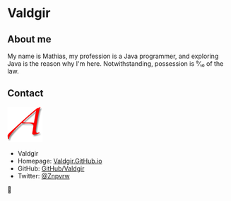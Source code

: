 # Valdgir

## About me

My name is Mathias, my profession is a Java programmer, and exploring Java is the reason why I'm here. Notwithstanding, possession is ⁹⁄₁₀ of the law.

## Contact

![](scarlet_A.png)
* Valdgir
* Homepage: [Valdgir.GitHub.io](https://valdgir.github.io/)
* GitHub: [GitHub/Valdgir](https://github.com/Valdgir)
* Twitter: [@Znpvrw](https://Twitter.com/Znpvrw)

🌿
